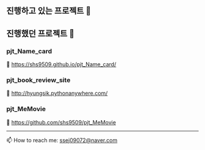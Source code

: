 

<!--
**shs9509/SHS9509** is a ✨ _special_ ✨ repository because its `README.md` (this file) appears on your GitHub profile.

Here are some ideas to get you started:

- 🔭 I’m currently working on ...
- 🌱 I’m currently learning ...
- 👯 I’m looking to collaborate on ...
- 🤔 I’m looking for help with ...
- 💬 Ask me about ...
- 📫 How to reach me: ...
- 😄 Pronouns: ...
- ⚡ Fun fact: ...
-->
## 진행하고 있는 프로젝트 🍭



## 진행했던 프로젝트 🧭

### pjt_Name_card
📇 https://shs9509.github.io/pjt_Name_card/

### pjt_book_review_site
📖 http://hyungsik.pythonanywhere.com/

### pjt_MeMovie
🎥 https://github.com/shs9509/pjt_MeMovie


--------
📫 How to reach me: ssej09072@naver.com
